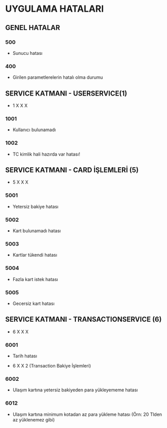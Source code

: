 # UYGULAMA HATALARI

## GENEL HATALAR

### 500
* Sunucu hatası
### 400
* Girilen parametlerelerin hatalı olma durumu

## SERVICE KATMANI - USERSERVICE(1)
* 1 X X X
### 1001
* Kullanıcı bulunamadı
### 1002
* TC kimlik hali hazırda var hatası!



## SERVICE KATMANI - CARD İŞLEMLERİ (5)
* 5 X X X
### 5001
* Yetersiz bakiye hatası
### 5002
* Kart bulunamadı hatası
### 5003
* Kartlar tükendi hatası
### 5004 
* Fazla kart istek hatası
### 5005
* Gecersiz kart hatası

## SERVICE KATMANI - TRANSACTIONSERVICE (6)
* 6 X X X 
### 6001
* Tarih hatası

* 6 X X 2 (Transaction Bakiye İşlemleri)
### 6002
* Ulaşım kartına yetersiz bakiyeden para yükleyememe hatası
### 6012
* Ulaşım kartına minimum kotadan az para yükleme hatası (Örn: 20 Tlden az yüklenemez gibi)

